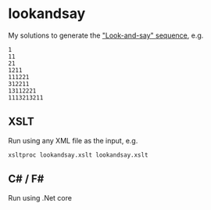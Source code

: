 # lookandsay

My solutions to generate the ["Look-and-say" sequence](https://en.wikipedia.org/wiki/Look-and-say_sequence), e.g.

    1
    11
    21
    1211
    111221
    312211
    13112221
    1113213211

## XSLT

Run using any XML file as the input, e.g.

    xsltproc lookandsay.xslt lookandsay.xslt

## C# / F#

Run using .Net core
